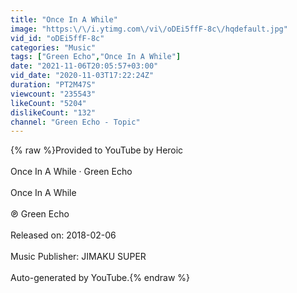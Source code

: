 ```yaml
---
title: "Once In A While"
image: "https:\/\/i.ytimg.com\/vi\/oDEi5ffF-8c\/hqdefault.jpg"
vid_id: "oDEi5ffF-8c"
categories: "Music"
tags: ["Green Echo","Once In A While"]
date: "2021-11-06T20:05:57+03:00"
vid_date: "2020-11-03T17:22:24Z"
duration: "PT2M47S"
viewcount: "235543"
likeCount: "5204"
dislikeCount: "132"
channel: "Green Echo - Topic"
---
```

{% raw %}Provided to YouTube by Heroic<br /><br />Once In A While · Green Echo<br /><br />Once In A While<br /><br />℗ Green Echo<br /><br />Released on: 2018-02-06<br /><br />Music  Publisher: JIMAKU SUPER<br /><br />Auto-generated by YouTube.{% endraw %}
